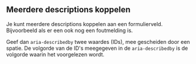 <!-- @license CC0-1.0 -->

## Meerdere descriptions koppelen

Je kunt meerdere descriptions koppelen aan een formulierveld. Bijvoorbeeld als er een ook nog een foutmelding is.

Geef dan `aria-describedby` twee waardes (IDs), mee gescheiden door een spatie. De volgorde van de ID's meegegeven in de `aria-describedby` is de volgorde waarin het voorgelezen wordt.

